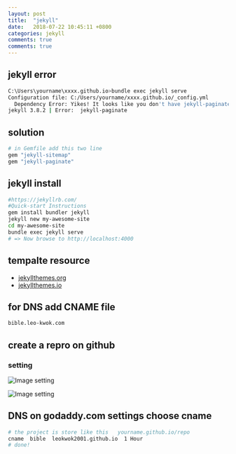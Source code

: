 ```yaml
---
layout: post
title:  "jekyll"
date:   2018-07-22 10:45:11 +0800
categories: jekyll
comments: true
comments: true
---
```



## jekyll error 
```bash
C:\Users\yourname\xxxx.github.io>bundle exec jekyll serve
Configuration file: C:/Users/yourname/xxxx.github.io/_config.yml
  Dependency Error: Yikes! It looks like you don't have jekyll-paginate or one of its dependencies installed. In order to use Jekyll as currently configured, you'll need to install this gem. The full error message from Ruby is: 'cannot load such file -- jekyll-paginate' If you run into trouble, you can find helpful resources at https://jekyllrb.com/help/!
jekyll 3.8.2 | Error:  jekyll-paginate
```

## solution 
```bash
# in Gemfile add this two line 
gem "jekyll-sitemap"
gem "jekyll-paginate"
```

## jekyll install 
```bash
#https://jekyllrb.com/
#Quick-start Instructions
gem install bundler jekyll
jekyll new my-awesome-site
cd my-awesome-site
bundle exec jekyll serve
# => Now browse to http://localhost:4000
```

##  tempalte resource
- [jekyllthemes.org](http://jekyllthemes.org)
- [jekyllthemes.io](http://jekyllthemes.io)

## for DNS add CNAME file
```bash
bible.leo-kwok.com
```


## create a repro on github
### setting

![Image setting](https://blog.leo-kwok.com/images/github01.png)

![Image setting](https://blog.leo-kwok.com/images/github02.png)

## DNS on godaddy.com settings choose cname
```bash
# the project is store like this   yourname.github.io/repo
cname  bible  leokwok2001.github.io  1 Hour 
# done!
```
